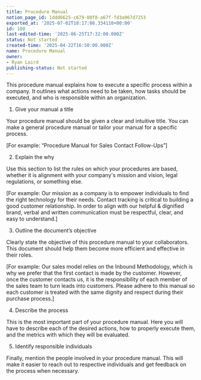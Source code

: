 ```yaml
---
title: Procedure Manual
notion_page_id: 1ddd6625-c679-80f8-a67f-fd3a967d7253
exported_at: '2025-07-02T18:17:08.334110+00:00'
id: 100
last-edited-time: '2025-06-25T17:32:00.000Z'
status: Not started
created-time: '2025-04-22T16:50:00.000Z'
name: Procedure Manual
owner:
- Ryan Laird
publishing-status: Not started
---
```


This procedure manual explains how to execute a specific process within a company. It outlines what actions need to be taken, how tasks should be executed, and who is responsible within an organization.

1. Give your manual a title

Your procedure manual should be given a clear and intuitive title. You can make a general procedure manual or tailor your manual for a specific process.

[For example: “Procedure Manual for Sales Contact Follow-Ups”]

2. Explain the why

Use this section to list the rules on which your procedures are based, whether it is alignment with your company's mission and vision, legal regulations, or something else.

[For example: Our mission as a company is to empower individuals to find the right technology for their needs. Contact tracking is critical to building a good customer relationship. In order to align with our helpful & dignified brand, verbal and written communication must be respectful, clear, and easy to understand.]

3. Outline the document’s objective

Clearly state the objective of this procedure manual to your collaborators. This document should help them become more efficient and effective in their roles.

[For example: Our sales model relies on the Inbound Methodology, which is why we prefer that the first contact is made by the customer. However, once the customer contacts us, it is the responsibility of each member of the sales team to turn leads into customers. Please adhere to this manual so each customer is treated with the same dignity and respect during their purchase process.]

4. Describe the process

This is the most important part of your procedure manual. Here you will have to describe each of the desired actions, how to properly execute them, and the metrics with which they will be evaluated.

<!-- Unsupported block type: table -->

5. Identify responsible individuals

Finally, mention the people involved in your procedure manual. This will make it easier to reach out to respective individuals and get feedback on the process when necessary.

<!-- Unsupported block type: table -->